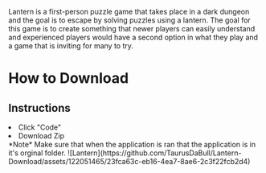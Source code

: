 Lantern is a first-person puzzle game that takes place in a dark dungeon and the goal is to escape by solving puzzles using a lantern. The goal for this game is to create something that newer players can easily understand and experienced players would have a second option in what they play and a game that is inviting for many to try.

<h1>How to Download</h1>
<h2>Instructions</h2>
<li>Click "Code"</li>
<li>Download Zip</li>
*Note*
Make sure that when the application is ran that the application is in it's orginal folder.
![Lantern](https://github.com/TaurusDaBull/Lantern-Download/assets/122051465/23fca63c-eb16-4ea7-8ae6-2c3f22fcb2d4)
